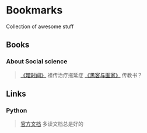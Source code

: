 # Bookmarks
Collection of awesome stuff

## Books
### About Social science
> [《暗时间》](http://book.douban.com/subject/6709809/) 祖传治疗拖延症
> [《黑客与画家》](http://book.douban.com/subject/6021440/) 传教书？



## Links
### Python
> [官方文档](https://docs.python.org/) 多读文档总是好的
